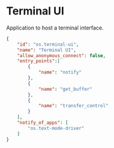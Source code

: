 # Terminal UI

Application to host a terminal interface.

```json
{
    "id": "os.terminal-ui",
    "name": "Terminal UI",
    "allow_anonymous_connect": false,
    "entry_points":[
        {
            "name": "notify"
        },
        {
            "name": "get_buffer"
        },
        {
            "name": "transfer_control" 
        }
    ],
    "notify_of_apps": [
        "os.text-mode-driver"
    ]
}
```
